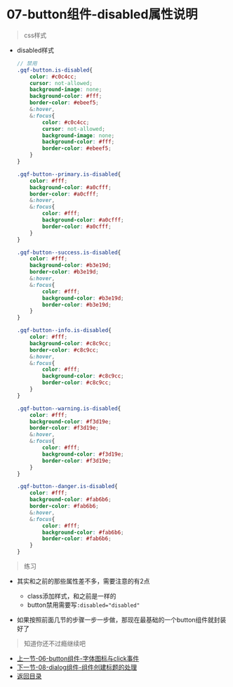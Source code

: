 # 07-button组件-disabled属性说明

> css样式
* disabled样式
    ```scss
    // 禁用
    .gqf-button.is-disabled{
        color: #c0c4cc;
        cursor: not-allowed;
        background-image: none;
        background-color: #fff;
        border-color: #ebeef5;
        &:hover,
        &:focus{
            color: #c0c4cc;
            cursor: not-allowed;
            background-image: none;
            background-color: #fff;
            border-color: #ebeef5;
        }
    }

    .gqf-button--primary.is-disabled{
        color: #fff;
        background-color: #a0cfff;
        border-color: #a0cfff;
        &:hover,
        &:focus{
            color: #fff;
            background-color: #a0cfff;
            border-color: #a0cfff;
        }
    }

    .gqf-button--success.is-disabled{
        color: #fff;
        background-color: #b3e19d;
        border-color: #b3e19d;
        &:hover,
        &:focus{
            color: #fff;
            background-color: #b3e19d;
            border-color: #b3e19d;
        }
    }

    .gqf-button--info.is-disabled{
        color: #fff;
        background-color: #c8c9cc;
        border-color: #c8c9cc;
        &:hover,
        &:focus{
            color: #fff;
            background-color: #c8c9cc;
            border-color: #c8c9cc;
        }
    }

    .gqf-button--warning.is-disabled{
        color: #fff;
        background-color: #f3d19e;
        border-color: #f3d19e;
        &:hover,
        &:focus{
            color: #fff;
            background-color: #f3d19e;
            border-color: #f3d19e;
        }
    }

    .gqf-button--danger.is-disabled{
        color: #fff;
        background-color: #fab6b6;
        border-color: #fab6b6;
        &:hover,
        &:focus{
            color: #fff;
            background-color: #fab6b6;
            border-color: #fab6b6;
        }
    }    
    ```

> 练习

* 其实和之前的那些属性差不多，需要注意的有2点
    * class添加样式，和之前是一样的
    * button禁用需要写`:disabled="disabled"`

* 如果按照前面几节的步骤一步一步做，那现在最基础的一个button组件就封装好了    


> 知道你还不过瘾继续吧       

* [上一节-06-button组件-字体图标与click事件](../06-button组件-字体图标与click事件/button组件-字体图标与click事件.md)
* [下一节-08-dialog组件-组件创建标题的处理](../08-dialog组件-组件创建标题的处理/dialog组件-组件创建标题的处理.md)
* [返回目录](../../README.md) 